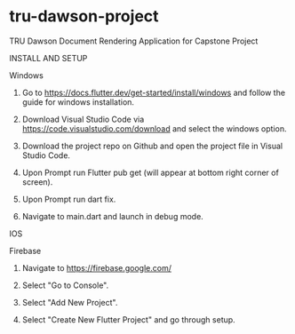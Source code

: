 # tru-dawson-project
TRU Dawson Document Rendering Application for Capstone Project

INSTALL AND SETUP

Windows
1. Go to https://docs.flutter.dev/get-started/install/windows and follow the guide for windows installation.

2. Download Visual Studio Code via https://code.visualstudio.com/download and select the windows option.

3. Download the project repo on Github and open the project file in Visual Studio Code.

4. Upon Prompt run Flutter pub get (will appear at bottom right corner of screen).

5. Upon Prompt run dart fix.

6. Navigate to main.dart and launch in debug mode.

IOS

Firebase
1. Navigate to https://firebase.google.com/
   
3. Select "Go to Console".
   
4. Select "Add New Project".
   
5. Select "Create New Flutter Project" and go through setup.
